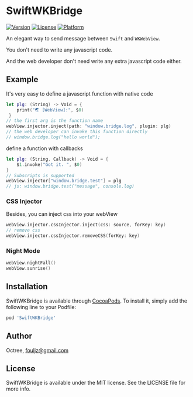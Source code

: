 # SwiftWKBridge

[![Version](https://img.shields.io/cocoapods/v/SwiftWKBridge.svg?style=flat)](https://cocoapods.org/pods/SwiftWKBridge)
[![License](https://img.shields.io/cocoapods/l/SwiftWKBridge.svg?style=flat)](https://cocoapods.org/pods/SwiftWKBridge)
[![Platform](https://img.shields.io/cocoapods/p/SwiftWKBridge.svg?style=flat)](https://cocoapods.org/pods/SwiftWKBridge)



An elegant way to send message between `Swift` and `WKWebView`.

You don't need to write any javascript code.

And the web developer don't need write any extra javascript code either.

## Example



It's very easy to define a javascript function with native code

```swift
let plg: (String) -> Void = {
	print("🌏 [WebView]:", $0)
 }
// the first arg is the function name
webView.injector.inject(path: "window.bridge.log", plugin: plg)
// the web developer can invoke this function directly
// window.bridge.log("hello world");
```



define a function with callbacks
 
```swift
let plg: (String, Callback) -> Void = {
    $1.invoke("Got it. ", $0)
}
// Subscripts is supported
webView.injector["window.bridge.test"] = plg
// js: window.bridge.test("message", console.log)
```



### CSS Injector

Besides, you can inject css into your webView

```swift
webView.injector.cssInjector.inject(css: source, forKey: key)
// remove css
webView.injector.cssInjector.removeCSS(forKey: key)
```



### Night Mode

```swift
webView.nightFall()
webView.sunrise()
```



## Installation

SwiftWKBridge is available through [CocoaPods](https://cocoapods.org). To install
it, simply add the following line to your Podfile:

```ruby
pod 'SwiftWKBridge'
```

## Author

Octree, fouljz@gmail.com

## License

SwiftWKBridge is available under the MIT license. See the LICENSE file for more info.
